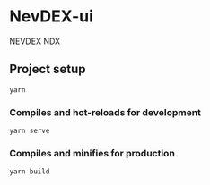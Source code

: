 # NevDEX-ui

NEVDEX NDX

## Project setup
```
yarn
```
### Compiles and hot-reloads for development
```
yarn serve
```
### Compiles and minifies for production
```
yarn build
```